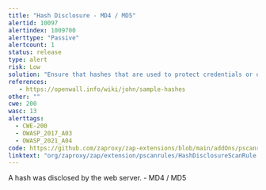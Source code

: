 ```yaml
---
title: "Hash Disclosure - MD4 / MD5"
alertid: 10097
alertindex: 1009700
alerttype: "Passive"
alertcount: 1
status: release
type: alert
risk: Low
solution: "Ensure that hashes that are used to protect credentials or other resources are not leaked by the web server or database. There is typically no requirement for password hashes to be accessible to the web browser.      "
references:
   - https://openwall.info/wiki/john/sample-hashes
other: ""
cwe: 200
wasc: 13
alerttags: 
  - CWE-200
  - OWASP_2017_A03
  - OWASP_2021_A04
code: https://github.com/zaproxy/zap-extensions/blob/main/addOns/pscanrules/src/main/java/org/zaproxy/zap/extension/pscanrules/HashDisclosureScanRule.java
linktext: "org/zaproxy/zap/extension/pscanrules/HashDisclosureScanRule.java"
---
```

A hash was disclosed by the web server. - MD4 / MD5
